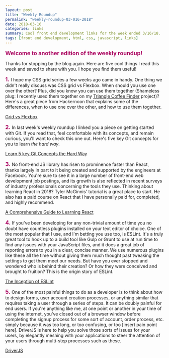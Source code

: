 ```yaml
---
layout: post
title: "Weekly Roundup"
permalink: "weekly-roundup-03-016-2018"
date: 2018-03-16
categories: links
summary: Cool front end development links for the week ended 3/16/18.
tags: [front end development, html, css, javascript, links]
---
```


<span style="font-size: 1.25em; font-weight: bold; color: #ac0863;">Welcome to another edition of the weekly roundup!</span>

Thanks for stopping by the blog again.  Here are five cool things I read this week and saved to share with you.  I hope you find them useful!

<span style="font-size: 1.25em; font-weight: bold; color: #ac0863;">1.</span>  I hope my CSS grid series a few weeks ago came in handy.  One thing we didn't really discuss was CSS grid vs Flexbox.  When should you use one over the other?  Plus, did you know you can use them together (Shameless plug: I recently used them together on my [Triangle Coffee Finder](https://www.trianglecoffeefinder.com) project)?  Here's a great piece from Hackernoon that explains some of the differences, when to use one over the other, and how to use them together.

[Grid vs Flexbox](https://hackernoon.com/the-ultimate-css-battle-grid-vs-flexbox-d40da0449faf)

<span style="font-size: 1.25em; font-weight: bold; color: #ac0863;">2.</span>  In last week's weekly roundup I linked you a piece on getting started with Git.  If you read that, feel comfortable with its concepts, and remain curious, you'll want to check this one out.  Here's five key Git concepts for you to learn <span style="font-style: italic;">the hard way</span>.

[Learn 5 key Git Concepts the Hard Way](https://zwischenzugs.com/2018/03/14/five-key-git-concepts-explained-the-hard-way/)

<span style="font-size: 1.25em; font-weight: bold; color: #ac0863;">3.</span>  No front-end JS library has risen to prominence faster than React, thanks largely in part to it being created and supported by the engineers at Facebook.  You're sure to see it in a large number of front-end web development job postings, and its growth is also reflected in recent surveys of industry professionals concerning the tools they use.  Thinking about learning React in 2018?  Tyler McGinnis' tutorial is a great place to start.  He also has a paid course on React that I have personally paid for, completed, and highly recommend.

[A Comprehensive Guide to Learning React](https://tylermcginnis.com/reactjs-tutorial-a-comprehensive-guide-to-building-apps-with-react/)

<span style="font-size: 1.25em; font-weight: bold; color: #ac0863;">4.</span>  If you've been developing for any non-trivial amount of time you no doubt have countless plugins installed on your text editor of choice.  One of the most popular that I use, and I'm betting you use too, is ESLint. It's a truly great tool to hook up to a build tool like Gulp or Grunt to use at run time to find any issues with your JavaScript files, and it does a great job of reporting errors to you in a clear, concise manner.  We use numerous plugins like these all the time without giving them much thought past tweaking the settings to get them meet our needs.  But have you ever stopped and wondered who is behind their creation?  Or how they were conceived and brought to fruition?  This is the origin story of ESLint.

[The Inception of ESLint](https://www.nczonline.net/blog/2018/02/the-inception-of-eslint/)

<span style="font-size: 1.25em; font-weight: bold; color: #ac0863;">5.</span>  One of the most painful things to do as a developer is to think about how to design forms, user account creation processes, or anything similar that requires taking a user through a series of steps.  It can be doubly painful for end users.  If you're anything like me, at one point or another in your time of using the internet, you've closed out of a browser window before completing the signup process for some sort of account, order process, etc. simply because it was too long, or too confusing, or too [insert pain point here].  DriverJS is here to help you solve those sorts of issues for your users, by elegantly meshing with your applications to steer the attention of your users through multi-step processes such as these.

[DriverJS](http://kamranahmed.info/driver)
